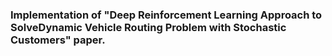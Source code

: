 ### Implementation of "Deep Reinforcement Learning Approach to SolveDynamic Vehicle Routing Problem with Stochastic Customers" paper.
